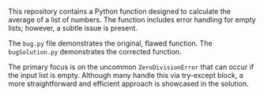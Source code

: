 This repository contains a Python function designed to calculate the average of a list of numbers.  The function includes error handling for empty lists; however, a subtle issue is present.

The `bug.py` file demonstrates the original, flawed function. The `bugSolution.py` demonstrates the corrected function. 

The primary focus is on the uncommon `ZeroDivisionError` that can occur if the input list is empty. Although many handle this via try-except block, a more straightforward and efficient approach is showcased in the solution.